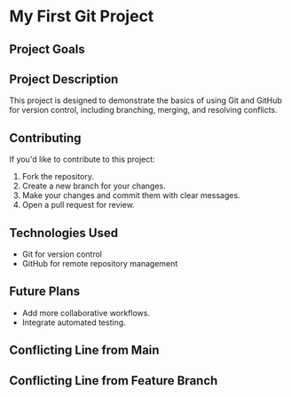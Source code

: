 # My First Git Project
## Project Goals
## Project Description
This project is designed to demonstrate the basics of using Git and GitHub for version control, including branching, merging, and resolving conflicts.
## Contributing
If you'd like to contribute to this project:
1. Fork the repository.
2. Create a new branch for your changes.
3. Make your changes and commit them with clear messages.
4. Open a pull request for review.
## Technologies Used
- Git for version control
- GitHub for remote repository management
## Future Plans
- Add more collaborative workflows.
- Integrate automated testing.
## Conflicting Line from Main
## Conflicting Line from Feature Branch